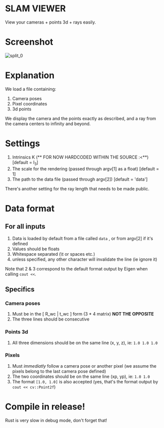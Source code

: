 # SLAM VIEWER

View your cameras + points 3d + rays easily.

# Screenshot

![split_0](https://user-images.githubusercontent.com/12513150/51759633-f9529e00-20c8-11e9-9046-d9dbfd77ed23.png)

# Explanation

We load a file containing:

1. Camera poses
2. Pixel coordinates
3. 3d points

We display the camera and the points exactly as described, and a ray from the camera centers to infinity and beyond.

# Settings

1. Intrinsics K (** FOR NOW HARDCODED WITHIN THE SOURCE :<**) [default = I<sub>3</sub>]
2. The scale for the rendering (passed through argv[1] as a float) [default  = 1]
3. The path to the data file (passed through argv[2]) [default = 'data']


There's another setting for the ray length that needs to be made public.

# Data format

## For all inputs

1. Data is loaded by default from a file called `data` , or from argv[2] if it's defined
2. Values should be floats
3. Whitespace separated (\\t or spaces etc.)
4. unless specified, any other character will invalidate the line (ie ignore it)

Note that 2 & 3 correspond to the default format output by Eigen when calling `cout <<`.

## Specifics

### Camera poses

1. Must be in the [ R\_wc | t\_wc ] form (3 * 4 matrix) **NOT THE OPPOSITE**
2. The three lines should be consecutive

### Points 3d

1. All three dimensions should be on the same line (x, y, z), ie: `1.0 1.0 1.0`

### Pixels

1. Must *immediatly* follow a camera pose or another pixel (we assume the pixels belong to the last camera pose defined)
2. The two coordinates should be on the same line (xp, yp), ie: `1.0 1.0`
3. The format `[1.0, 1.0]` is also accepted (yes, that's the format output by `cout << cv::Point2f`)

# Compile in release!

Rust is very slow in debug mode, don't forget that!
